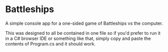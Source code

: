 # Battleships
A simple console app for a one-sided game of Battleships vs the computer.

This was designed to all be contained in one file so if you'd prefer to run it in a C# browser IDE or something like that, simply copy and paste the contents of Program.cs and it should work. 
